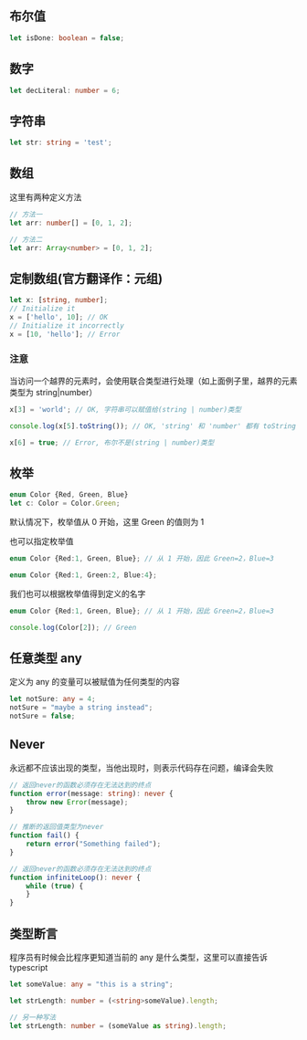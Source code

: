 ## 布尔值

```ts
let isDone: boolean = false;
```

## 数字
```ts
let decLiteral: number = 6;
```

## 字符串
```ts
let str: string = 'test';
```

## 数组
这里有两种定义方法
```ts
// 方法一
let arr: number[] = [0, 1, 2];

// 方法二
let arr: Array<number> = [0, 1, 2];
```

## 定制数组(官方翻译作：元组)
```ts
let x: [string, number];
// Initialize it
x = ['hello', 10]; // OK
// Initialize it incorrectly
x = [10, 'hello']; // Error
```
### 注意
当访问一个越界的元素时，会使用联合类型进行处理（如上面例子里，越界的元素类型为 string|number）
```ts
x[3] = 'world'; // OK, 字符串可以赋值给(string | number)类型

console.log(x[5].toString()); // OK, 'string' 和 'number' 都有 toString

x[6] = true; // Error, 布尔不是(string | number)类型
```

## 枚举
```ts
enum Color {Red, Green, Blue}
let c: Color = Color.Green;
```
默认情况下，枚举值从 0 开始，这里 Green 的值则为 1

也可以指定枚举值
```ts
enum Color {Red:1, Green, Blue}; // 从 1 开始，因此 Green=2，Blue=3

enum Color {Red:1, Green:2, Blue:4};
```

我们也可以根据枚举值得到定义的名字
```ts
enum Color {Red:1, Green, Blue}; // 从 1 开始，因此 Green=2，Blue=3

console.log(Color[2]); // Green
```

## 任意类型 any
定义为 any 的变量可以被赋值为任何类型的内容
```ts
let notSure: any = 4;
notSure = "maybe a string instead";
notSure = false;
```

## Never
永远都不应该出现的类型，当他出现时，则表示代码存在问题，编译会失败
```ts
// 返回never的函数必须存在无法达到的终点
function error(message: string): never {
    throw new Error(message);
}

// 推断的返回值类型为never
function fail() {
    return error("Something failed");
}

// 返回never的函数必须存在无法达到的终点
function infiniteLoop(): never {
    while (true) {
    }
}
```

## 类型断言
程序员有时候会比程序更知道当前的 any 是什么类型，这里可以直接告诉 typescript
```ts
let someValue: any = "this is a string";

let strLength: number = (<string>someValue).length;

// 另一种写法
let strLength: number = (someValue as string).length;
```